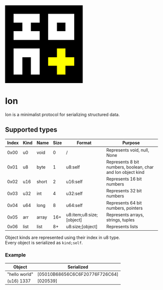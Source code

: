 ![screenshot](../data/icon.png)

# Ion

Ion is a minimalist protocol for serializing structured data.

## Supported types

| Index | Kind | Name  | Size | Format                   | Purpose                                                     |
|-------|------|-------|------|--------------------------|-------------------------------------------------------------|
| 0x00  | u0   | void  | 0    | /                        | Represents void, null, None                                 |
| 0x01  | u8   | byte  | 1    | u8:self                  | Represents 8 bit numbers, boolean, char and Ion object kind |
| 0x02  | u16  | short | 2    | u16:self                 | Represents 16 bit numbers                                   |
| 0x03  | u32  | int   | 4    | u32:self                 | Represents 32 bit numbers                                   |
| 0x04  | u64  | long  | 8    | u64:self                 | Represents 64 bit numbers, pointers                         |
| 0x05  | arr  | array | 16+  | u8:item;u8:size;[object] | Represents arrays, strings, tuples                          |
| 0x06  | list | list  | 8+   | u8:size;[object]         | Represents lists                                            |

Object kinds are represented using their index in u8 type. \
Every object is serialized as `kind;self`.

### Example

| Object        | Serialized                     |
|---------------|--------------------------------|
| "hello world" | [05010B68656C6C6F20776F726C64] |
| (u16) 1337    | [020539]                       |
